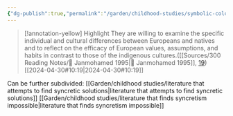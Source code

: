 ```yaml
---
{"dg-publish":true,"permalink":"/garden/childhood-studies/symbolic-colonialist-literature/","created":"2024-04-30T13:34:02.000+08:00","updated":"2024-08-01T23:00:41.000+08:00"}
---
```




> [!annotation-yellow] Highlight
>They are willing to examine the specific individual and cultural differences between Europeans and natives and to reflect on the efficacy of European values, assumptions, and habits in contrast to those of the indigenous cultures.([[Sources/300 Reading Notes/📖 Janmohamed 1995\|📖 Janmohamed 1995]], [19](zotero://open-pdf/library/items/AP4X9TIW?page=2&annotation=FLT45WFD))
> [[2024-04-30#10:19\|2024-04-30#10:19]]

Can be further subdivided:
[[Garden/childhood studies/literature that attempts to find syncretic solutions\|literature that attempts to find syncretic solutions]]
[[Garden/childhood studies/literature that finds syncretism impossible\|literature that finds syncretism impossible]]

